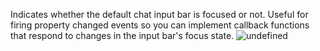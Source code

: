 Indicates whether the default chat input bar is focused or not. Useful for
firing property changed events so you can implement callback functions
that respond to changes in the input bar's focus state.
![undefined](https://prod.docsiteassets.roblox.com/assets/ui/in-experience-text-chat/Typing-Indicator-Sample.jpg)